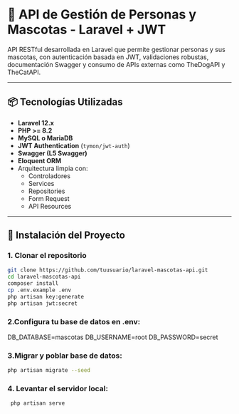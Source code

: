 # 🐾 API de Gestión de Personas y Mascotas - Laravel + JWT

API RESTful desarrollada en Laravel que permite gestionar personas y sus mascotas, con autenticación basada en JWT, validaciones robustas, documentación Swagger y consumo de APIs externas como TheDogAPI y TheCatAPI.

---

## 📦 Tecnologías Utilizadas

- **Laravel 12.x**
- **PHP >= 8.2**
- **MySQL o MariaDB**
- **JWT Authentication** (`tymon/jwt-auth`)
- **Swagger (L5 Swagger)**
- **Eloquent ORM**
- Arquitectura limpia con:
  - Controladores
  - Services
  - Repositories
  - Form Request
  - API Resources

---

## 🚀 Instalación del Proyecto

### 1. Clonar el repositorio

```bash
git clone https://github.com/tuusuario/laravel-mascotas-api.git
cd laravel-mascotas-api
composer install
cp .env.example .env
php artisan key:generate
php artisan jwt:secret
```

### 2.Configura tu base de datos en .env:

DB_DATABASE=mascotas
DB_USERNAME=root
DB_PASSWORD=secret


### 3.Migrar y poblar base de datos:
```bash
php artisan migrate --seed
```


### 4. Levantar el servidor local:
```bash
 php artisan serve
```



